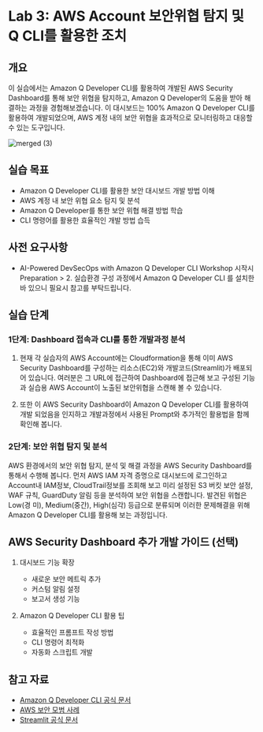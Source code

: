# Lab 3: AWS Account 보안위협 탐지 및 Q CLI를 활용한 조치

## 개요
이 실습에서는 Amazon Q Developer CLI를 활용하여 개발된 AWS Security Dashboard를 통해 보안 위협을 탐지하고, Amazon Q Developer의 도움을 받아 해결하는 과정을 경험해보겠습니다. 이 대시보드는 100% Amazon Q Developer CLI를 활용하여 개발되었으며, AWS 계정 내의 보안 위협을 효과적으로 모니터링하고 대응할 수 있는 도구입니다.

![merged (3)](https://github.com/user-attachments/assets/fb065265-1d2a-4cb4-9f23-8e67aca7d0b4)


## 실습 목표
- Amazon Q Developer CLI를 활용한 보안 대시보드 개발 방법 이해
- AWS 계정 내 보안 위협 요소 탐지 및 분석
- Amazon Q Developer를 통한 보안 위협 해결 방법 학습
- CLI 명령어를 활용한 효율적인 개발 방법 습득

## 사전 요구사항
- AI-Powered DevSecOps with Amazon Q Developer CLI Workshop 시작시 Preparation > 2. 실습환경 구성 과정에서 Amazon Q Developer CLI 를 설치한바 있으니 필요시 참고를 부탁드립니다.

## 실습 단계

### 1단계: Dashboard 접속과 CLI를 통한 개발과정 분석
1. 현재 각 실습자의 AWS Account에는 Cloudformation을 통해 이미 AWS Security Dashboard를 구성하는 리소스(EC2)와 개발코드(Streamlit)가 배포되어 있습니다. 여러분은 그 URL에 접근하여 Dashboard에 접근해 보고 구성된 기능과 실습용 AWS Account이 노출된 보안위협을 스캔해 볼 수 있습니다. 

2. 또한 이 AWS Security Dashboard이 Amazon Q Developer CLI를 활용하여 개발 되었음을 인지하고 개발과정에서 사용된 Prompt와 추가적인 활용법을 함께 확인해 봅니다.

### 2단계: 보안 위협 탐지 및 분석
AWS 환경에서의 보안 위협 탐지, 분석 및 해결 과정을 AWS Security Dashboard를 통해서 수행해 봅니다.
먼저 AWS IAM 자격 증명으로 대시보드에 로그인하고 Account내 IAM정보, CloudTrail정보를 조회해 보고 미리 설정된 S3 버킷 보안 설정, WAF 규칙, GuardDuty 알림 등을 분석하여 보안 위협을 스캔합니다. 발견된 위협은 Low(경
미), Medium(중간), High(심각) 등급으로 분류되며 이러한 문제해결을 위해 Amazon Q Developer CLI를 활용해 보는 과정입니다.

## AWS Security Dashboard 추가 개발 가이드 (선택)
1. 대시보드 기능 확장
   - 새로운 보안 메트릭 추가
   - 커스텀 알림 설정
   - 보고서 생성 기능

2. Amazon Q Developer CLI 활용 팁
   - 효율적인 프롬프트 작성 방법
   - CLI 명령어 최적화
   - 자동화 스크립트 개발

## 참고 자료
- [Amazon Q Developer CLI 공식 문서](https://aws.amazon.com/q/developer/?sc_icampaign=aware_q_dev&sc_ichannel=ha&sc_icontent=awssm-2842900-aware&sc_iplace=signin&trk=829bcc2c-e1f5-4e11-87d0-d2eb29f99620~ha_awssm-2842900-aware)
- [AWS 보안 모범 사례](https://aws.amazon.com/security)
- [Streamlit 공식 문서](https://docs.streamlit.io)

